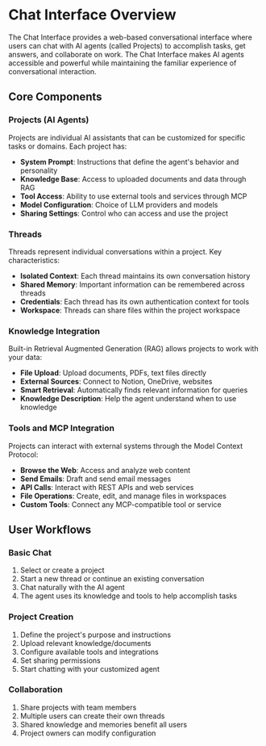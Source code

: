 # Chat Interface Overview

The Chat Interface provides a web-based conversational interface where users can chat with AI agents (called Projects) to accomplish tasks, get answers, and collaborate on work. The Chat Interface makes AI agents accessible and powerful while maintaining the familiar experience of conversational interaction.

## Core Components

### Projects (AI Agents)
Projects are individual AI assistants that can be customized for specific tasks or domains. Each project has:
- **System Prompt**: Instructions that define the agent's behavior and personality
- **Knowledge Base**: Access to uploaded documents and data through RAG
- **Tool Access**: Ability to use external tools and services through MCP
- **Model Configuration**: Choice of LLM providers and models
- **Sharing Settings**: Control who can access and use the project

### Threads
Threads represent individual conversations within a project. Key characteristics:
- **Isolated Context**: Each thread maintains its own conversation history
- **Shared Memory**: Important information can be remembered across threads
- **Credentials**: Each thread has its own authentication context for tools
- **Workspace**: Threads can share files within the project workspace

### Knowledge Integration
Built-in Retrieval Augmented Generation (RAG) allows projects to work with your data:
- **File Upload**: Upload documents, PDFs, text files directly
- **External Sources**: Connect to Notion, OneDrive, websites
- **Smart Retrieval**: Automatically finds relevant information for queries
- **Knowledge Description**: Help the agent understand when to use knowledge

### Tools and MCP Integration
Projects can interact with external systems through the Model Context Protocol:
- **Browse the Web**: Access and analyze web content
- **Send Emails**: Draft and send email messages  
- **API Calls**: Interact with REST APIs and web services
- **File Operations**: Create, edit, and manage files in workspaces
- **Custom Tools**: Connect any MCP-compatible tool or service

## User Workflows

### Basic Chat
1. Select or create a project
2. Start a new thread or continue an existing conversation
3. Chat naturally with the AI agent
4. The agent uses its knowledge and tools to help accomplish tasks

### Project Creation
1. Define the project's purpose and instructions
2. Upload relevant knowledge/documents
3. Configure available tools and integrations
4. Set sharing permissions
5. Start chatting with your customized agent

### Collaboration
1. Share projects with team members
2. Multiple users can create their own threads
3. Shared knowledge and memories benefit all users
4. Project owners can modify configuration
